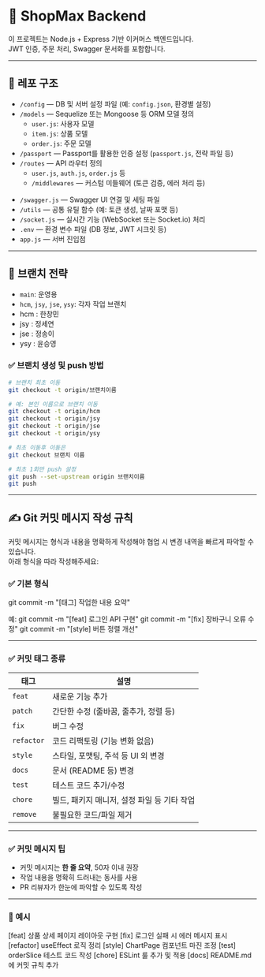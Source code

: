 # 🛒 ShopMax Backend

이 프로젝트는 Node.js + Express 기반 이커머스 백엔드입니다.  
JWT 인증, 주문 처리, Swagger 문서화를 포함합니다.

---

## 📁 레포 구조

- `/config` — DB 및 서버 설정 파일 (예: `config.json`, 환경별 설정)
- `/models` — Sequelize 또는 Mongoose 등 ORM 모델 정의
  - `user.js`: 사용자 모델
  - `item.js`: 상품 모델
  - `order.js`: 주문 모델
- `/passport` — Passport를 활용한 인증 설정 (`passport.js`, 전략 파일 등)
- `/routes` — API 라우터 정의
  - `user.js`, `auth.js`, `order.js` 등
  - `/middlewares` — 커스텀 미들웨어 (토큰 검증, 에러 처리 등)
  <!-- /routes_swagger 폴더를 /routes 와 구분할 지는 후추 결정예정 -->
<!-- - `/routes_swagger` — Swagger 문서화를 위한 주석 기반 라우터 모듈  -->
- `/swagger.js` — Swagger UI 연결 및 세팅 파일
- `/utils` — 공통 유틸 함수 (예: 토큰 생성, 날짜 포맷 등)
- `/socket.js` — 실시간 기능 (WebSocket 또는 Socket.io) 처리
- `.env` — 환경 변수 파일 (DB 정보, JWT 시크릿 등)
- `app.js` — 서버 진입점


---

## 👥 브랜치 전략

- `main`: 운영용
- `hcm`, `jsy`, `jse`, `ysy`: 각자 작업 브랜치
- hcm : 한창민
- jsy : 정세연
- jse : 정송이
- ysy : 윤승영

### ✅ 브랜치 생성 및 push 방법

```bash
# 브랜치 최초 이동
git checkout -t origin/브랜치이름

# 예: 본인 이름으로 브랜치 이동
git checkout -t origin/hcm
git checkout -t origin/jsy
git checkout -t origin/jse
git checkout -t origin/ysy

# 최초 이동후 이동은
git checkout 브랜치 이름

# 최초 1회만 push 설정
git push --set-upstream origin 브랜치이름
git push

```
---

## ✍️ Git 커밋 메시지 작성 규칙

커밋 메시지는 형식과 내용을 명확하게 작성해야 협업 시 변경 내역을 빠르게 파악할 수 있습니다.  
아래 형식을 따라 작성해주세요:

### ✅ 기본 형식

git commit -m "[태그] 작업한 내용 요약"

예:
git commit -m "[feat] 로그인 API 구현"
git commit -m "[fix] 장바구니 오류 수정"
git commit -m "[style] 버튼 정렬 개선"


---

### ✅ 커밋 태그 종류

| 태그       | 설명                                        |
| ---------- | ------------------------------------------- |
| `feat`     | 새로운 기능 추가                            |
| `patch`    | 간단한 수정 (줄바꿈, 줄추가, 정렬 등)       |
| `fix`      | 버그 수정                                   |
| `refactor` | 코드 리팩토링 (기능 변화 없음)              |
| `style`    | 스타일, 포맷팅, 주석 등 UI 외 변경          |
| `docs`     | 문서 (README 등) 변경                       |
| `test`     | 테스트 코드 추가/수정                       |
| `chore`    | 빌드, 패키지 매니저, 설정 파일 등 기타 작업 |
| `remove`   | 불필요한 코드/파일 제거                     |

---

### ✅ 커밋 메시지 팁

- 커밋 메시지는 **한 줄 요약**, 50자 이내 권장
- 작업 내용을 명확히 드러내는 동사를 사용
- PR 리뷰자가 한눈에 파악할 수 있도록 작성

---

### 💬 예시

[feat] 상품 상세 페이지 레이아웃 구현
[fix] 로그인 실패 시 에러 메시지 표시
[refactor] useEffect 로직 정리
[style] ChartPage 컴포넌트 마진 조정
[test] orderSlice 테스트 코드 작성
[chore] ESLint 룰 추가 및 적용
[docs] README.md에 커밋 규칙 추가


